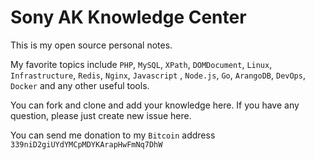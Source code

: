 # Sony AK Knowledge Center
This is my open source personal notes.

My favorite topics include `PHP`, `MySQL`, `XPath`, `DOMDocument`, `Linux`, `Infrastructure`, `Redis`, `Nginx`, `Javascript` , `Node.js`, `Go`, `ArangoDB`, `DevOps`, `Docker` and any other useful tools.

You can fork and clone and add your knowledge here. If you have any question, please just create new issue here.

You can send me donation to my `Bitcoin` address `339niD2giUYdYMCpMDYKArapHwFmNq7DhW`
